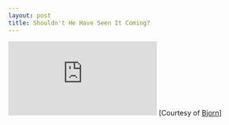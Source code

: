 ```yaml
--- 
layout: post
title: Shouldn't He Have Seen It Coming?
---
```

![Joe Power Unforseen](http://desmond.yfrog.com/Himg614/scaled.php?tn=0&server=614&filename=k2iik.jpg&xsize=640&ysize=640) [Courtesy of [Bjorn](http://twitter.com/bjorngrainger)]
